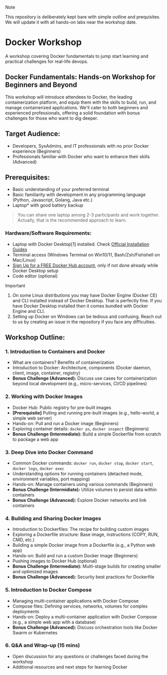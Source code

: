 > [!NOTE]
> This repository is deliberately kept bare with simple outline and prequisites. We will update it with all hands-on labs near the workshop date.

# Docker Workshop
A workshop covering Docker fundamentals to jump start learning and practical challenges for real-life devops.

## Docker Fundamentals: Hands-on Workshop for Beginners and Beyond

This workshop will introduce attendees to Docker, the leading containerization platform, and equip them with the skills to build, run, and manage containerized applications. We'll cater to both beginners and experienced professionals, offering a solid foundation with bonus challenges for those who want to dig deeper.

## Target Audience:

- Developers, SysAdmins, and IT professionals with no prior Docker experience (Beginners)
- Professionals familiar with Docker who want to enhance their skills (Advanced)

## Prerequisites:

- Basic understanding of your preferred terminal
- Basic familiarity with development in any programming language (Python, Javascript, Golang, Java etc.)
- Laptop* with good battery backup

> You can share one laptop among 2-3 participants and work together. Actually, that is the recommended approach to learn.

### Hardware/Software Requirements:

- Laptop with Docker Desktop[1] installed. Check [Official Installation Guides](https://docs.docker.com/get-docker/)
- Terminal access (Windows Terminal on Win10/11, Bash/Zsh/Fishshell on Mac/Linux)
- [Sign Up for a FREE Docker Hub account](https://hub.docker.com/signup), only if not done already while Docker Desktop setup
- Code editor (optional)

> [!IMPORTANT]
> 1. On some Linux distributions you may have Docker Engine (Docker CE) and CLI installed instead of Docker Desktop. That is perfectly fine. If you have Docker Desktop installed then it comes bundled with Docker Engine and CLI.
> 2. Setting up Docker on Windows can be tedious and confusing. Reach out to us by creating an issue in the repository if you face any difficulties.

## Workshop Outline:

### 1. Introduction to Containers and Docker

  - What are containers? Benefits of containerization
  - Introduction to Docker: Architecture, components (Docker daemon, client, image, container, registry)
  - **Bonus Challenge (Advanced):** Discuss use cases for containerization beyond local development (e.g., micro-services, CI/CD pipelines)

### 2. Working with Docker Images

  - Docker Hub: Public registry for pre-built images
  - **[Prerequisite]** Pulling and running pre-built images (e.g., hello-world, a simple web server)
  - Hands-on: Pull and run a Docker image  (Beginners)
  - Exploring container details: `docker ps`, `docker inspect` (Beginners)
  - **Bonus Challenge (Intermediate):** Build a simple Dockerfile from scratch to package a web app

### 3. Deep Dive into Docker Command

  - Common Docker commands: `docker run`, `docker stop`, `docker start`, `docker logs`, `docker exec`
  - Understanding options for running containers (detached mode, environment variables, port mapping)
  - Hands-on: Manage containers using various commands (Beginners)
  - **Bonus Challenge (Intermidiate):** Utilize volumes to persist data within containers
  - **Bonus Challenge (Advanced):** Explore Docker networks and link containers

### 4. Building and Sharing Docker Images

  - Introduction to Dockerfiles: The recipe for building custom images
  - Exploring a Dockerfile structure: Base image, instructions (COPY, RUN, CMD, etc.)
  - Building a simple Docker image from a Dockerfile (e.g., a Python web app)
  - Hands-on: Build and run a custom Docker image (Beginners)
  - Pushing images to Docker Hub (optional)
  - **Bonus Challenge (Intermediate):** Multi-stage builds for creating smaller and optimized images
  - **Bonus Challenge (Advanced):** Security best practices for Dockerfile

### 5. Introduction to Docker Compose

  - Managing multi-container applications with Docker Compose
  - Compose files: Defining services, networks, volumes for complex deployments
  - Hands-on: Deploy a multi-container application with Docker Compose (e.g., a simple web app with a database)
  - **Bonus Challenge (Advanced):** Discuss orchestration tools like Docker Swarm or Kubernetes

### 6. Q&A and Wrap-up (15 mins)

  - Open discussion for any questions or challenges faced during the workshop
  - Additional resources and next steps for learning Docker
